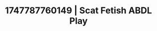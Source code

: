 ---
categories:
- Mindful JOI
- Kinky dreams
- Face sitting
- Pleasure activism
- POV erotica
image: /assets/images/1747787760149.jpg
layout: post
seo:
  description: Featured content with premium Scat Fetish, ABDL Play. HD images available.
  keywords: Scat Fetish, ABDL Play
  og_image: /assets/images/1747787760149.jpg
  schema_type: VisualArtwork
tags:
- '#1747787760149'
- Scat Fetish
- ABDL Play
title: 1747787760149 | Scat Fetish ABDL Play
---